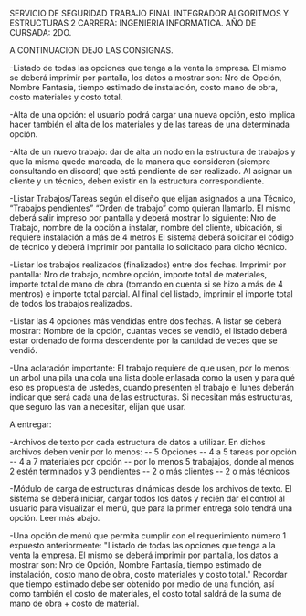 SERVICIO DE SEGURIDAD TRABAJO FINAL INTEGRADOR ALGORITMOS Y ESTRUCTURAS 2
CARRERA: INGENIERIA INFORMATICA. 
AÑO DE CURSADA: 2DO.

A CONTINUACION DEJO LAS CONSIGNAS.

-Listado de todas las opciones que tenga a la venta la empresa. El mismo se deberá imprimir por pantalla, los datos a mostrar son: Nro de Opción, Nombre Fantasía, tiempo estimado de instalación, costo mano de obra, costo materiales y costo total.

-Alta de una opción: el usuario podrá cargar una nueva opción, esto implica hacer también el alta de los materiales y de las tareas de una determinada opción.

-Alta de un nuevo trabajo: dar de alta un nodo en la estructura de trabajos y que la misma quede marcada, de la manera que consideren (siempre consultando en discord) que   está pendiente de ser realizado. Al asignar un cliente y un técnico, deben existir en la estructura correspondiente.

-Listar Trabajos/Tareas según el diseño que elijan asignados a una Técnico, “Trabajos pendientes” “Orden de trabajo” como quieran llamarlo. El mismo deberá salir impreso por pantalla y deberá mostrar lo siguiente: Nro de Trabajo, nombre de la opción a instalar, nombre del cliente, ubicación, si requiere instalación a más de 4 metros El sistema deberá solicitar el código de técnico y deberá imprimir por pantalla lo solicitado para dicho técnico.

-Listar los trabajos realizados (finalizados) entre dos fechas. Imprimir por pantalla: Nro de trabajo, nombre opción, importe total de materiales, importe total de mano de obra (tomando en cuenta si se hizo a más de 4 mentros) e importe total parcial. Al final del listado, imprimir el importe total de todos los trabajos realizados.

-Listar las 4 opciones más vendidas entre dos fechas. A listar se deberá mostrar: Nombre de la opción, cuantas veces se vendió, el listado deberá estar ordenado de forma descendente por la cantidad de veces que se vendió.

-Una aclaración importante: El trabajo requiere de que usen, por lo menos: un arbol una pila una cola una lista doble enlasada como la usen y para qué eso es propuesta de ustedes, cuando presenten el trabajo el lunes deberán indicar que será cada una de las estructuras. Si necesitan más estructuras, que seguro las van a necesitar, elijan que usar.

A entregar:

-Archivos de texto por cada estructura de datos a utilizar. En dichos archivos deben venir por lo menos: -- 5 Opciones -- 4 a 5 tareas por opción -- 4 a 7 materiales por opción -- por lo menos 5 trabajajos, donde al menos 2 estén terminados y 3 pendientes -- 2 o más clientes -- 2 o más técnicos

-Módulo de carga de estructuras dinámicas desde los archivos de texto. El sistema se deberá iniciar, cargar todos los datos y recién dar el control al usuario para visualizar el menú, que para la primer entrega solo tendrá una opción. Leer más abajo.

-Una opción de menú que permita cumplir con el requerimiento número 1 expuesto anteriormente: "Listado de todas las opciones que tenga a la venta la empresa. El mismo se deberá imprimir por pantalla, los datos a mostrar son: Nro de Opción, Nombre Fantasía, tiempo estimado de instalación, costo mano de obra, costo materiales y costo total." Recordar que tiempo estimado debe ser obtenido por medio de una función, así como también el costo de materiales, el costo total saldrá de la suma de mano de obra + costo de material.

